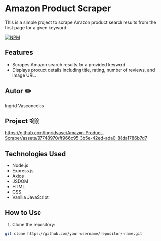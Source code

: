 # Amazon Product Scraper

This is a simple project to scrape Amazon product search results from the first page for a given keyword.

[![NPM](https://img.shields.io/npm/l/react)](https://github.com/Ingridvasc/Portifolio/blob/main/LICENSE) 

## Features 

- Scrapes Amazon search results for a provided keyword.
- Displays product details including title, rating, number of reviews, and image URL.

## Autor ✏️

Ingrid Vasconcelos

## Project 👇🏼


https://github.com/Ingridvasc/Amazon-Product-Scraper/assets/97748970/ff966c95-3b5e-42ed-ada0-88da1786b7d7


## Technologies Used

- Node.js
- Express.js
- Axios
- JSDOM
- HTML
- CSS
- Vanilla JavaScript

## How to Use

1. Clone the repository:

```bash
git clone https://github.com/your-username/repository-name.git
